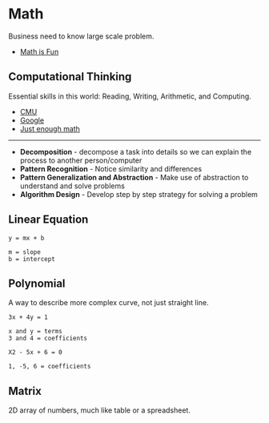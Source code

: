 # Math

Business need to know large scale problem.

* [Math is Fun](http://www.mathsisfun.com/algebra/index-2.html)

## Computational Thinking

Essential skills in this world: Reading, Writing, Arithmetic, and Computing.

* [CMU](http://www.cs.cmu.edu/~CompThink/)
* [Google](http://www.google.com/edu/computational-thinking/)
* [Just enough math](https://github.com/ceteri/jem-video)

---

* **Decomposition** - decompose a task into details so we can explain the process to another person/computer
* **Pattern Recognition** - Notice similarity and differences
* **Pattern Generalization and Abstraction** - Make use of abstraction to understand and solve problems
* **Algorithm Design** - Develop step by step strategy for solving a problem


## Linear Equation

```
y = mx + b

m = slope
b = intercept
```

## Polynomial

A way to describe more complex curve, not just straight line.

```
3x + 4y = 1

x and y = terms
3 and 4 = coefficients

X2 - 5x + 6 = 0

1, -5, 6 = coefficients
```

## Matrix

2D array of numbers, much like table or a spreadsheet.